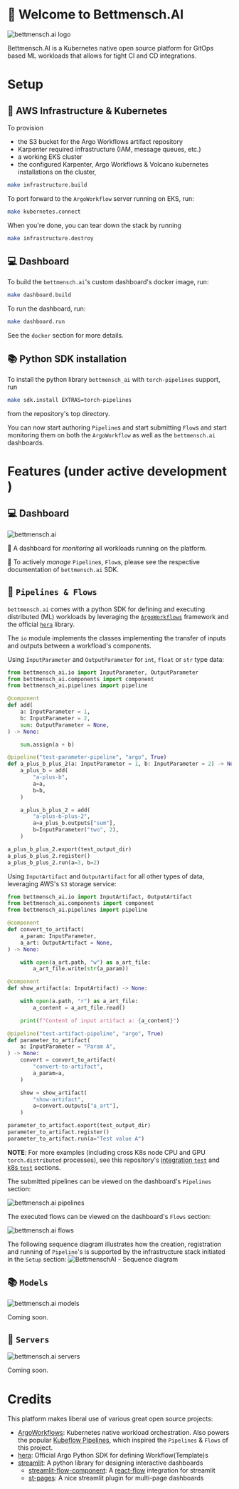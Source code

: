 # :hotel: Welcome to Bettmensch.AI

![bettmensch.ai logo](image/logo_transparent.png)

Bettmensch.AI is a Kubernetes native open source platform for GitOps based ML workloads that allows for tight CI and CD integrations.

# Setup

## :bridge_at_night: AWS Infrastructure & Kubernetes
To provision 
- the S3 bucket for the Argo Workflows artifact repository
- Karpenter required infrastructure (IAM, message queues, etc.)
- a working EKS cluster
- the configured Karpenter, Argo Workflows & Volcano kubernetes installations 
    on the cluster,

```bash
make infrastructure.build
```

To port forward to the `ArgoWorkflow` server running on EKS, run:

```bash
make kubernetes.connect
```

When you're done, you can tear down the stack by running

```bash
make infrastructure.destroy
```

## :computer: Dashboard

To build the `bettmensch.ai`'s custom dashboard's docker image, run:

```bash
make dashboard.build
```

To run the dashboard, run:

```bash
make dashboard.run
```

See the `docker` section for more details.

## :books: Python SDK installation

To install the python library `bettmensch_ai` with `torch-pipelines` support,
 run 
 
```bash
make sdk.install EXTRAS=torch-pipelines
```

from the repository's top directory.

You can now start authoring `Pipeline`s and start submitting `Flow`s and 
start monitoring them on both the `ArgoWorkflow` as well as the `bettmensch.ai`
dashboards.

# Features (under active development )

## :computer: Dashboard

![bettmensch.ai](image/dashboard_0_home.JPG)

:eyes: A dashboard for *monitoring* all workloads running on the platform.

:open_hands: To actively *manage* `Pipeline`s, `Flow`s, please see the 
respective documentation of `bettmensch.ai` SDK.

## :twisted_rightwards_arrows: `Pipelines & Flows`

`bettmensch.ai` comes with a python SDK for defining and executing distributed
 (ML) workloads by leveraging the 
 [`ArgoWorkflows`](https://argoproj.github.io/workflows/) framework and the
  official [`hera`](https://github.com/argoproj-labs/hera) library.

The `io` module implements the classes implementing the transfer of inputs and
 outputs between a workfload's components.

Using `InputParameter` and `OutputParameter` for `int`, `float` or `str` type 
data:

```python
from bettmensch_ai.io import InputParameter, OutputParameter
from bettmensch_ai.components import component
from bettmensch_ai.pipelines import pipeline

@component
def add(
    a: InputParameter = 1,
    b: InputParameter = 2,
    sum: OutputParameter = None,
) -> None:

    sum.assign(a + b)

@pipeline("test-parameter-pipeline", "argo", True)
def a_plus_b_plus_2(a: InputParameter = 1, b: InputParameter = 2) -> None:
    a_plus_b = add(
        "a-plus-b",
        a=a,
        b=b,
    )

    a_plus_b_plus_2 = add(
        "a-plus-b-plus-2",
        a=a_plus_b.outputs["sum"],
        b=InputParameter("two", 2),
    )

a_plus_b_plus_2.export(test_output_dir)
a_plus_b_plus_2.register()
a_plus_b_plus_2.run(a=3, b=2)
```

Using `InputArtifact` and `OutputArtifact` for all other types of data, 
leveraging AWS's `S3` storage service:

```python
from bettmensch_ai.io import InputArtifact, OutputArtifact
from bettmensch_ai.components import component
from bettmensch_ai.pipelines import pipeline

@component
def convert_to_artifact(
    a_param: InputParameter,
    a_art: OutputArtifact = None,
) -> None:

    with open(a_art.path, "w") as a_art_file:
        a_art_file.write(str(a_param))

@component
def show_artifact(a: InputArtifact) -> None:

    with open(a.path, "r") as a_art_file:
        a_content = a_art_file.read()

    print(f"Content of input artifact a: {a_content}")

@pipeline("test-artifact-pipeline", "argo", True)
def parameter_to_artifact(
    a: InputParameter = "Param A",
) -> None:
    convert = convert_to_artifact(
        "convert-to-artifact",
        a_param=a,
    )

    show = show_artifact(
        "show-artifact",
        a=convert.outputs["a_art"],
    )

parameter_to_artifact.export(test_output_dir)
parameter_to_artifact.register()
parameter_to_artifact.run(a="Test value A")
```

**NOTE**: For more examples (including cross K8s node CPU and GPU `torch.distributed` 
processes), see this repository's [integration `test`](./sdk/test/integration/)
 and [k8s `test`](./sdk/test/k8s/) sections.

The submitted pipelines can be viewed on the dashboard's `Pipelines` section:

![bettmensch.ai pipelines](image/dashboard_1_pipelines.JPG)

The executed flows can be viewed on the dashboard's `Flows` section:

![bettmensch.ai flows](image/dashboard_2_flows.JPG)

The following sequence diagram illustrates how the creation, registration and
 running of `Pipeline`'s is supported by the infrastructure stack initiated in
 the `Setup` section:
![BettmenschAI - Sequence diagram](https://github.com/user-attachments/assets/fb930dcc-d856-4224-8a7d-790a85269c73)

## :books: `Models`

![bettmensch.ai models](image/dashboard_3_models.JPG)

Coming soon.

## :rocket: `Servers`

![bettmensch.ai servers](image/dashboard_4_servers.JPG)

Coming soon.

# Credits

This platform makes liberal use of various great open source projects:
- [ArgoWorkflows](https://argoproj.github.io/workflows/): Kubernetes native 
workload orchestration. Also powers the popular
 [Kubeflow Pipelines](https://github.com/kubeflow/pipelines), which inspired 
 the `Pipelines` & `Flows` of this project.
- [hera](https://github.com/argoproj-labs/hera): Official Argo Python SDK for
 defining Workflow(Template)s
- [streamlit](https://streamlit.io/): A python library for designing 
interactive dashboards
  - [streamlit-flow-component](https://github.com/dkapur17/streamlit-flow): A
   [react-flow](https://reactflow.dev/) integration for streamlit
  - [st-pages](https://st-pages.streamlit.app/): A nice streamlit plugin for
   multi-page dashboards
